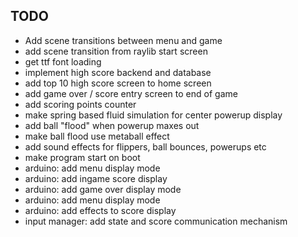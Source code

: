 ## TODO

- Add scene transitions between menu and game
- add scene transition from raylib start screen
- get ttf font loading
- implement high score backend and database
- add top 10 high score screen to home screen
- add game over / score entry screen to end of game
- add scoring points counter
- make spring based fluid simulation for center powerup display
- add ball "flood" when powerup maxes out
- make ball flood use metaball effect
- add sound effects for flippers, ball bounces, powerups etc
- make program start on boot
- arduino: add menu display mode
- arduino: add ingame score display
- arduino: add game over display mode
- arduino: add menu display mode
- arduino: add effects to score display
- input manager: add state and score communication mechanism
